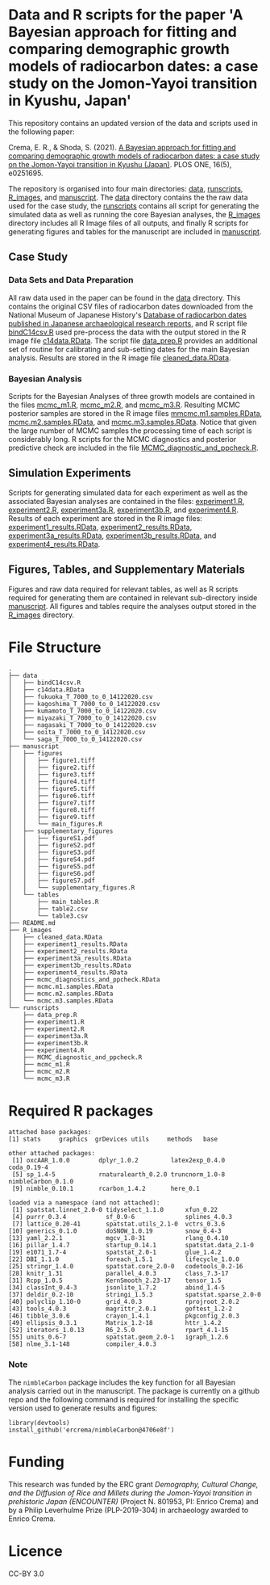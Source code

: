 # Data and R scripts for the paper  'A Bayesian approach for fitting and comparing demographic growth models of radiocarbon dates: a case study on the Jomon-Yayoi transition in Kyushu, Japan'

This repository contains an updated version of the data and scripts used in the following paper:

Crema, E. R., & Shoda, S. (2021). [A Bayesian approach for fitting and comparing demographic growth models of radiocarbon dates: a case study on the Jomon-Yayoi transition in Kyushu (Japan)](https://doi.org/10.1371/journal.pone.0251695). PLOS ONE, 16(5), e0251695.

The repository is organised into four main directories: [data](./data), [runscripts](./runscripts), [R_images](./R_images), and [manuscript](./manuscript). The [data](./data) directory contains the the raw data used for the case study, the [runscripts](./runscripts) contains all script for generating the simulated data as well as running the core Bayesian analyses, the [R_images](./R_images) directory includes all  R Image files of all outputs, and finally R scripts for generating figures and tables for the manuscript are included in [manuscript](./manuscript). 

## Case Study
### Data Sets and Data Preparation
All raw data used in the paper can be found in the [data](./data) directory. This contains the original CSV files of radiocarbon dates downloaded from the National Museum of Japanese History's [Database of radiocarbon dates published in Japanese archaeological research reports](https://www.rekihaku.ac.jp/up-cgi/login.pl?p=param/esrd/db_param), and R script file [bindC14csv.R](./data/bindC14csv.R) used pre-process the data with the output stored in the R image file [c14data.RData](./data/c14data.RData). The script file [data_prep.R](./runscripts/data_prep.R) provides an additional set of routine for calibrating and sub-setting dates for the main Bayesian analysis. Results are stored in the R image file  [cleaned_data.RData](./R_images/cleaned_data.RData).

### Bayesian Analysis
Scripts for the Bayesian Analyses of three growth models are contained in the files [mcmc_m1.R](./runscripts/mcmc_m1.R), [mcmc_m2.R](./runscripts/mcmc_m2.R), and [mcmc_m3.R](./runscripts/mcmc_m3.R). Resulting MCMC posterior samples are stored in the R image files [mmcmc.m1.samples.RData](./R_images/mcmc.m1.samples.RData), [mcmc.m2.samples.RData](./R_images/mcmc.m2.samples.RData), and [mcmc.m3.samples.RData](./R_images/mcmc.m3.samples.RData). Notice that given the large number of MCMC samples the processing time of each script is considerably long. R scripts for the MCMC diagnostics and posterior predictive check are included in the file [MCMC_diagnostic_and_ppcheck.R](./runscripts/MCMC_diagnostic_and_ppcheck.R).

## Simulation Experiments
Scripts for generating simulated data for each experiment as well as the associated Bayesian analyses are contained in the files: [experiment1.R](./runscripts/experiment1.R), [experiment2.R](./runscripts/experiment2.R), [experiment3a.R](./runscripts/experiment3a.R), [experiment3b.R](./runscripts/experiment3b.R), and [experiment4.R](./runscripts/experiment4.R). Results of each experiment are stored in the R image files: [experiment1_results.RData](./R_images/experiment1_results.RData), [experiment2_results.RData](./R_images/experiment2_results.RData), [experiment3a_results.RData](./R_images/experiment3a_results.RData), [experiment3b_results.RData](./R_images/experiment3b_results.RData), and [experiment4_results.RData](./R_images/experiment4_results.RData).

## Figures, Tables, and Supplementary Materials
Figures and raw data required for relevant tables, as well as R scripts required for generating them are contained in relevant sub-directory inside [manuscript](./manuscript). All figures and tables require the analyses output stored in 
the [R_images](./R_images) directory.

# File Structure
```
.
├── data
│   ├── bindC14csv.R
│   ├── c14data.RData
│   ├── fukuoka_T_7000_to_0_14122020.csv
│   ├── kagoshima_T_7000_to_0_14122020.csv
│   ├── kumamoto_T_7000_to_0_14122020.csv
│   ├── miyazaki_T_7000_to_0_14122020.csv
│   ├── nagasaki_T_7000_to_0_14122020.csv
│   ├── ooita_T_7000_to_0_14122020.csv
│   └── saga_T_7000_to_0_14122020.csv
├── manuscript
│   ├── figures
│   │   ├── figure1.tiff
│   │   ├── figure2.tiff
│   │   ├── figure3.tiff
│   │   ├── figure4.tiff
│   │   ├── figure5.tiff
│   │   ├── figure6.tiff
│   │   ├── figure7.tiff
│   │   ├── figure8.tiff
│   │   ├── figure9.tiff
│   │   └── main_figures.R
│   ├── supplementary_figures
│   │   ├── figureS1.pdf
│   │   ├── figureS2.pdf
│   │   ├── figureS3.pdf
│   │   ├── figureS4.pdf
│   │   ├── figureS5.pdf
│   │   ├── figureS6.pdf
│   │   ├── figureS7.pdf
│   │   └── supplementary_figures.R
│   └── tables
│       ├── main_tables.R
│       ├── table2.csv
│       └── table3.csv
├── README.md
├── R_images
│   ├── cleaned_data.RData
│   ├── experiment1_results.RData
│   ├── experiment2_results.RData
│   ├── experiment3a_results.RData
│   ├── experiment3b_results.RData
│   ├── experiment4_results.RData
│   ├── mcmc_diagnostics_and_ppcheck.RData
│   ├── mcmc.m1.samples.RData
│   ├── mcmc.m2.samples.RData
│   └── mcmc.m3.samples.RData
└── runscripts
    ├── data_prep.R
    ├── experiment1.R
    ├── experiment2.R
    ├── experiment3a.R
    ├── experiment3b.R
    ├── experiment4.R
    ├── MCMC_diagnostic_and_ppcheck.R
    ├── mcmc_m1.R
    ├── mcmc_m2.R
    └── mcmc_m3.R

```
# Required R packages

```
attached base packages:
[1] stats     graphics  grDevices utils     methods   base     

other attached packages:
 [1] oxcAAR_1.0.0        dplyr_1.0.2         latex2exp_0.4.0     coda_0.19-4        
 [5] sp_1.4-5            rnaturalearth_0.2.0 truncnorm_1.0-8     nimbleCarbon_0.1.0 
 [9] nimble_0.10.1       rcarbon_1.4.2       here_0.1           

loaded via a namespace (and not attached):
 [1] spatstat.linnet_2.0-0 tidyselect_1.1.0      xfun_0.22            
 [4] purrr_0.3.4           sf_0.9-6              splines_4.0.3        
 [7] lattice_0.20-41       spatstat.utils_2.1-0  vctrs_0.3.6          
[10] generics_0.1.0        doSNOW_1.0.19         snow_0.4-3           
[13] yaml_2.2.1            mgcv_1.8-31           rlang_0.4.10         
[16] pillar_1.4.7          startup_0.14.1        spatstat.data_2.1-0  
[19] e1071_1.7-4           spatstat_2.0-1        glue_1.4.2           
[22] DBI_1.1.0             foreach_1.5.1         lifecycle_1.0.0      
[25] stringr_1.4.0         spatstat.core_2.0-0   codetools_0.2-16     
[28] knitr_1.31            parallel_4.0.3        class_7.3-17         
[31] Rcpp_1.0.5            KernSmooth_2.23-17    tensor_1.5           
[34] classInt_0.4-3        jsonlite_1.7.2        abind_1.4-5          
[37] deldir_0.2-10         stringi_1.5.3         spatstat.sparse_2.0-0
[40] polyclip_1.10-0       grid_4.0.3            rprojroot_2.0.2      
[43] tools_4.0.3           magrittr_2.0.1        goftest_1.2-2        
[46] tibble_3.0.6          crayon_1.4.1          pkgconfig_2.0.3      
[49] ellipsis_0.3.1        Matrix_1.2-18         httr_1.4.2           
[52] iterators_1.0.13      R6_2.5.0              rpart_4.1-15         
[55] units_0.6-7           spatstat.geom_2.0-1   igraph_1.2.6         
[58] nlme_3.1-148          compiler_4.0.3     
```

### Note
The `nimbleCarbon` package includes the key function for all Bayesian analysis carried out in the manuscript. The package is currently on a github repo and the following command is required for installing the specific version used to generate results and figures:

```
library(devtools)
install_github('ercrema/nimbleCarbon@4706e8f')
```



# Funding
This research was funded by the ERC grant _Demography, Cultural Change, and the Diffusion of Rice and Millets during the Jomon-Yayoi transition in prehistoric Japan (ENCOUNTER)_ (Project N. 801953, PI: Enrico Crema) and by a Philip Leverhulme Prize (PLP-2019-304) in archaeology awarded to Enrico Crema.

# Licence
CC-BY 3.0

